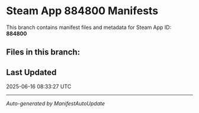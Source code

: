 # Steam App 884800 Manifests

This branch contains manifest files and metadata for Steam App ID: **884800**

## Files in this branch:

## Last Updated
2025-06-16 08:33:27 UTC

---
*Auto-generated by ManifestAutoUpdate*
